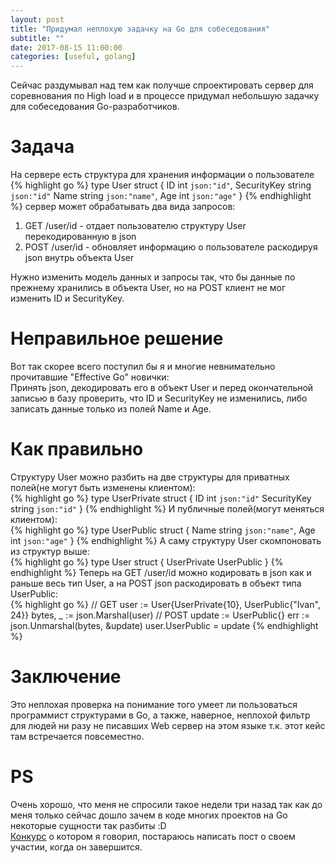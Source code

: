 ```yaml
---
layout: post
title: "Придумал неплохую задачку на Go для собеседования"
subtitle: ""
date: 2017-08-15 11:00:00
categories: [useful, golang]
---
```

Сейчас раздумывал над тем как получше спроектировать сервер для соревнования по High load и в процессе придумал небольшую задачку для собеседования Go-разработчиков.

# Задача
На сервере есть структура для хранения информации о пользователе
{% highlight go %}
type User struct {
	ID           int `json:"id"`,
	SecurityKey  string `json:"id"`
	Name         string `json:"name"`,
	Age          int `json:"age"`
}
{% endhighlight %}
сервер может обрабатывать два вида запросов:
1. GET /user/id - отдает пользователю структуру User перекодированную в json
2. POST /user/id - обновляет информацию о пользователе раскодируя json внутрь объекта User

Нужно изменить модель данных и запросы так, что бы данные по прежнему хранились в объекта User, но на POST клиент не мог изменить ID и SecurityKey. 

# Неправильное решение
Вот так скорее всего поступил бы я и многие невнимательно прочитавшие "Effective Go" новички:<br/>
Принять json, декодировать его в объект User и перед окончательной записью в базу проверить, что ID и SecurityKey не изменились, либо записать данные только из полей Name и Age.

# Как правильно
Структуру User можно разбить на две структуры для приватных полей(не могут быть изменены клиентом):<br/>
{% highlight go %}
type UserPrivate struct {
	ID          int `json:"id"`
    SecurityKey string `json:"id"`
}
{% endhighlight %}
И публичные полей(могут меняться клиентом):<br/>
{% highlight go %}
type UserPublic struct {
	Name string `json:"name"`,
	Age  int `json:"age"`
}
{% endhighlight %}
А саму структуру User скомпоновать из структур выше:<br/>
{% highlight go %}
type User struct {
	UserPrivate
	UserPublic
}
{% endhighlight %}
Теперь на GET /user/id можно кодировать в json как и раньше весь тип User, а на POST json раскодировать в объект типа UserPublic:<br/>
{% highlight go %}
// GET
user := User{UserPrivate{10}, UserPublic{"Ivan", 24}}
bytes, _ := json.Marshal(user)
// POST
update := UserPublic{}
err := json.Unmarshal(bytes, &update)
user.UserPublic = update
{% endhighlight %}
# Заключение
Это неплохая проверка на понимание того умеет ли пользоваться программист структурами в Go, а также, наверное, неплохой фильтр для людей ни разу не писавших Web сервер на этом языке т.к. этот кейс там встречается повсеместно.<br/>
# PS
Очень хорошо, что меня не спросили такое недели три назад так как до меня только сейчас дошло зачем в коде многих проектов на Go некоторые сущности так разбиты :D<br/>
[Конкурс](https://highloadcup.ru) о котором я говорил, постараюсь написать пост о своем участии, когда он завершится.
